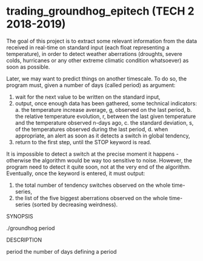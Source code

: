 # trading_groundhog_epitech (TECH 2 2018-2019)

The goal of this project is to extract some relevant information from the data received in real-time on standard input (each
float representing a temperature), in order to detect weather aberrations (droughts, severe colds, hurricanes
or any other extreme climatic condition whatsoever) as soon as possible.

Later, we may want to predict things on another timescale.
To do so, the program must, given a number of days (called period) as argument:
  1. wait for the next value to be written on the standard input,
  2. output, once enough data has been gathered, some technical indicators:
    a. the temperature increase average, g, observed on the last period,
    b. the relative temperature evolution, r, between the last given temperature and the temperature observed n-days ago,
    c. the standard deviation, s, of the temperatures observed during the last period,
    d. when appropriate, an alert as soon as it detects a switch in global tendency,
3. return to the first step, until the STOP keyword is read.

It is impossible to detect a switch at the precise moment it happens - otherwise the
algorithm would be way too sensitive to noise. However, the program need to detect it quite
soon, not at the very end of the algorithm.
Eventually, once the keyword is entered, it must output:
  1. the total number of tendency switches observed on the whole time-series,
  2. the list of the five biggest aberrations observed on the whole time-series (sorted by decreasing weirdness).

SYNOPSIS
 
  ./groundhog period

DESCRIPTION
  
  period the number of days defining a period
